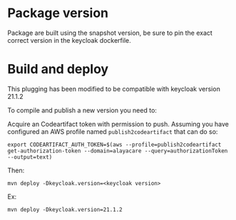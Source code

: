 # Package version

Package are built using the snapshot version, be sure to pin the exact correct version in the keycloak dockerfile.

# Build and deploy

This plugging has been modified to be compatible with keycloak version 21.1.2

To compile and publish a new version you need to:

Acquire an Codeartifact token with permission to push. Assuming you have configured an AWS profile named `publish2codeartifact` that can do so:
```
export CODEARTIFACT_AUTH_TOKEN=$(aws --profile=publish2codeartifact get-authorization-token --domain=alayacare --query=authorizationToken --output=text)
```

Then:
```
mvn deploy -Dkeycloak.version=<keycloak version>
```

Ex:
```
mvn deploy -Dkeycloak.version=21.1.2
```
